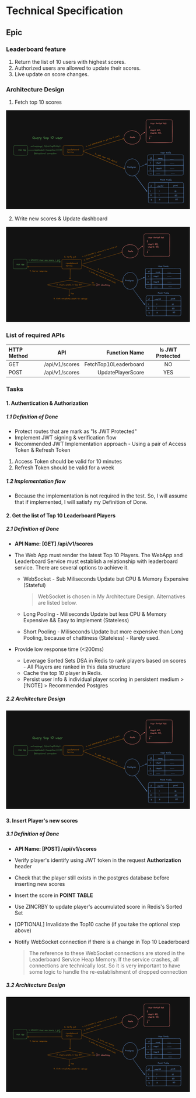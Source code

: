# Technical Specification

## Epic

### Leaderboard feature

1. Return the list of 10 users with highest scores.
2. Authorized users are allowed to update their scores.
3. Live update on score changes.

### Architecture Design

1. Fetch top 10 scores

![System_Design](./Fetch_Top_10.png)

2. Write new scores & Update dashboard

![System_Design](./Insert_User_New_Score.png)

### List of required APIs

| HTTP Method |      API       |         Function Name | Is JWT Protected |
| :---------- | :------------: | --------------------: | :--------------: |
| GET         | /api/v1/scores | FetchTop10Leaderboard |        NO        |
| POST        | /api/v1/scores |     UpdatePlayerScore |       YES        |

### Tasks

#### 1. Authentication & Authorization

##### 1.1 Definition of Done

- Protect routes that are mark as "Is JWT Protected"
- Implement JWT signing & verification flow
- Recommended JWT Implementation approach - Using a pair of Access Token & Refresh Token

1. Access Token should be valid for 10 minutes
2. Refresh Token should be valid for a week

##### 1.2 Implementation flow

- Because the implementation is not required in the test. So, I will assume that if implemented, I will satisfy my Definition of Done.

#### 2. Get the list of Top 10 Leaderboard Players

##### 2.1 Definition of Done

- **API Name: [GET] /api/v1/scores**

- The Web App must render the latest Top 10 Players. The WebApp and Leaderboard Service must establish a relationship with leaderboard service. There are several options to achieve it.

  - WebSocket - Sub Miliseconds Update but CPU & Memory Expensive (Stateful)
    > WebSocket is chosen in My Architecture Design. Alternatives are listed below.

  - Long Pooling - Miliseconds Update but less CPU & Memory Expensive && Easy to implement (Stateless)
  - Short Pooling - Miliseconds Update but more expensive than Long Pooling, because of chattiness (Stateless) - Rarely used.

- Provide low response time (<200ms)

  - Leverage Sorted Sets DSA in Redis to rank players based on scores - All Players are ranked in this data structure
  - Cache the top 10 player in Redis.
  - Persist user info & individual player scoring in persistent medium > [!NOTE] > Recommended Postgres

##### 2.2 Architecture Design

![System_Design](./Fetch_Top_10.png)

#### 3. Insert Player's new scores

##### 3.1 Definition of Done

- **API Name: [POST] /api/v1/scores**

- Verify player's identify using JWT token in the request **Authorization** header

- Check that the player still exists in the postgres database before inserting new scores

- Insert the score in **POINT TABLE**

- Use ZINCRBY to update player's accumulated score in Redis's Sorted Set

- [OPTIONAL] Invalidate the Top10 cache (if you take the optional step above)

- Notify WebSocket connection if there is a change in Top 10 Leaderboard
  > The reference to these WebSocket connections are stored in the Leaderboard Service Heap Memory. If the service crashes, all connections are technically lost.
  > So it is very important to have some logic to handle the re-establishment of dropped connection

##### 3.2 Architecture Design

![System_Design](./Insert_User_New_Score.png)
